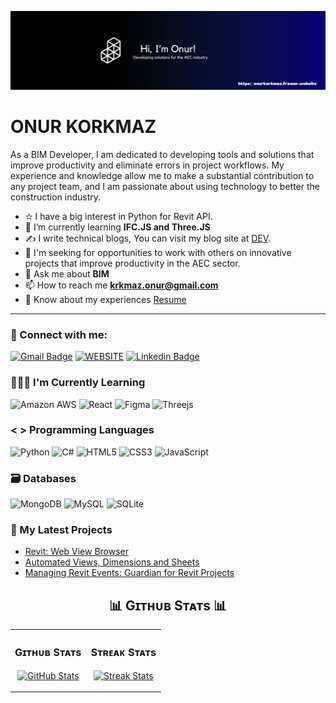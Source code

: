 
![Image Alt text](OnurKorkmaz.png)

<!--Start Intro-->
# ONUR KORKMAZ

As a BIM Developer, I am dedicated to developing tools and solutions that improve productivity and eliminate errors in project workflows. My experience and knowledge allow me to make a substantial contribution to any project team, and I am passionate about using technology to better the construction industry.

- ✫ I have a big interest in Python for Revit API.
- 🌱 I’m currently learning **IFC.JS and Three.JS**
- ✍ I write technical blogs, You can visit my blog site at [DEV]((https://www.korkmazonur.com/)).
- 🔗 I'm seeking for opportunities to work with others on innovative projects that improve productivity in the AEC sector.
- 💬 Ask me about **BIM**
- 📫 How to reach me **krkmaz.onur@gmail.com**
- 📄 Know about my experiences [Resume](https://www.korkmazonur.com/about-1)



- - - 


### 🔗 Connect with me:
<!-- style=flat-square& -->
[![Gmail Badge](https://img.shields.io/badge/Gmail-D14836?style=for-the-badge&logo=gmail&logoColor=white=mailto:krkmaz.onur@gmail.com)](mailto:krkmaz.onur@gmail.com)
[![WEBSITE](https://img.shields.io/badge/website-000000?style=for-the-badge&logo=About.me&logoColor=white)](https://onurkorkmaz.framer.website/)
[![Linkedin Badge](https://img.shields.io/badge/LinkedIn-0077B5?style=for-the-badge&logo=linkedin&logoColor=white&link=https://www.linkedin.com/in/korkmazonur1/)](https://www.linkedin.com/in/korkmazonur1/)

### 👩🏻‍🏫 I'm Currently Learning

![Amazon AWS](https://img.shields.io/badge/Amazon_AWS-FF9900?style=for-the-badge&logo=amazonaws&logoColor=white)
![React](https://img.shields.io/badge/react-%2320232a.svg?style=for-the-badge&logo=react&logoColor=%2361DAFB)
![Figma](https://img.shields.io/badge/figma-%23F24E1E.svg?style=for-the-badge&logo=figma&logoColor=white)
![Threejs](https://img.shields.io/badge/threejs-black?style=for-the-badge&logo=three.js&logoColor=white)

### < > Programming Languages

![Python](https://img.shields.io/badge/python-3670A0?style=for-the-badge&logo=python&logoColor=ffdd54)
![C#](https://img.shields.io/badge/c%23-%23239120.svg?style=for-the-badge&logo=csharp&logoColor=white)
![HTML5](https://img.shields.io/badge/HTML5-E34F26?style=for-the-badge&logo=html5&logoColor=white)
![CSS3](https://img.shields.io/badge/CSS3-1572B6?style=for-the-badge&logo=css3&logoColor=white)
![JavaScript](https://img.shields.io/badge/JavaScript-323330?style=for-the-badge&logo=javascript&logoColor=F7DF1E)

### 🗃 Databases

![MongoDB](https://img.shields.io/badge/MongoDB-%234ea94b.svg?style=for-the-badge&logo=mongodb&logoColor=white) 
![MySQL](https://img.shields.io/badge/mysql-%2300f.svg?style=for-the-badge&logo=mysql&logoColor=white)
![SQLite](https://img.shields.io/badge/sqlite-%2307405e.svg?style=for-the-badge&logo=sqlite&logoColor=white)






### 📰 My Latest Projects

<!-- BLOG-POST-LIST:START -->
- [Revit: Web View Browser](https://onurkorkmaz.framer.website/projects/revit-web-view-browser)
- [Automated Views, Dimensions and Sheets](https://onurkorkmaz.framer.website/projects/smart-views-tool-automated-views-dimensions-and-sheets)
- [Managing Revit Events: Guardian for Revit Projects](https://onurkorkmaz.framer.website/projects/managing-revit-events-guardian-for-revit-projects)
<!-- BLOG-POST-LIST:END -->




<!--Github stats Table--> 
<h2 align="center">📊 Gɪᴛʜᴜʙ Sᴛᴀᴛs 📊</h2>

<table width="100%">
  <tr>
    <td width="50%">
      <h3 align="center"><strong>Gɪᴛʜᴜʙ Sᴛᴀᴛs</strong></h3>
      <p align="center">
        <a href="https://github.com/OnurKorkmaz1">
          <img align="center" src="https://github-readme-stats.vercel.app/api?username=OnurKorkmaz1&count_private=true&show_icons=true&theme=nightowl" alt="GitHub Stats" />
        </a>
      </p>
    </td>
    <td width="50%">
      <h3 align="center"><strong>Sᴛʀᴇᴀᴋ Sᴛᴀᴛs</strong></h3>
      <p align="center">
        <a href="https://github.com/OnurKorkmaz1">
          <img align="center" src="https://streak-stats.demolab.com?user=OnurKorkmaz1&theme=nightowl" alt="Streak Stats" />
        </a>
      </p>
    </td>
  </tr>

</table>
<br />




